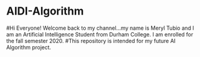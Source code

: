 # AIDI-Algorithm
#Hi Everyone! Welcome back to my channel...my name is Meryl Tubio and I am an Artificial Intelligence Student from Durham College. I am enrolled for the fall semester 2020.
#This repository is intended for my future AI Algorithm project.
